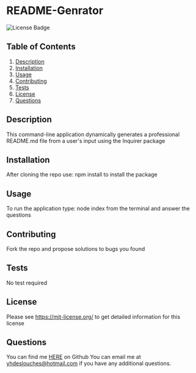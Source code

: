 # README-Genrator
![License Badge](https://shields.io/badge/license-MIT-green)
## Table of Contents
1. [Description](#description)
2. [Installation](#installation)
3. [Usage](#usage)
4. [Contributing](#contributing)
5. [Tests](#tests)
6. [License](#license)
7. [Questions](#questions)

## Description
This command-line application dynamically generates a professional README.md file from a user's input using the Inquirer package
## Installation
After cloning the repo use: npm install to install the package
## Usage
To run the application type: node index from the terminal and answer the questions
## Contributing
Fork the repo and propose solutions to bugs you found
## Tests
No test required
## License
Please see https://mit-license.org/ to get detailed information for this license

## Questions
You can find me [HERE](https://github.com/YvesHarry) on Github
You can email me at yhdeslouches@hotmail.com if you have any additional questions.
